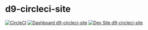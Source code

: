 # d9-circleci-site

[![CircleCI](https://circleci.com/gh/prodigyjoe/d9-circleci-site.svg?style=shield)](https://circleci.com/gh/prodigyjoe/d9-circleci-site)
[![Dashboard d9-circleci-site](https://img.shields.io/badge/dashboard-d9_circleci_site-yellow.svg)](https://dashboard.pantheon.io/sites/805d4e92-b036-4eb4-b7fe-721e354cfd9c#dev/code)
[![Dev Site d9-circleci-site](https://img.shields.io/badge/site-d9_circleci_site-blue.svg)](http://dev-d9-circleci-site.pantheonsite.io/)
